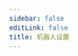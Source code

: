 ```yaml
---
sidebar: false
editLink: false
title: 机器人设置
---
```

<template>
  <div id="setting">
    <h1>机器人设置</h1>
    <blockquote>在进行设置之前，确保您已经同意了 bot 的隐私策略。</blockquote>
    <div>
      <h2>回复消息设置</h2>
      <blockquote>
        在这里可以自定义机器人的返回消息格式
        <br>
        在这里请确保您的回复格式不会很长，太多了的话 bot 是发不出来的。
      </blockquote>
      <div id="template">
        <p style="text-align: center;">默认模板（点击应用）</p>
        <div class="cards">
          <div class="card container" @click="current_template = '%NSFW|#NSFW %[%title%](%url%)% %p%\n%tags%'">
            <p>#NSFW <a href="">XX:Me</a> 1/4<br>
              #DARLINGintheFRANXX #ゼロツー #ココロ #ミク #イクノ #xx:me #トリカ
            </p>
          </div>
          <div class="card container"
            @click="current_template = '%NSFW|#NSFW %[%title%](%url%)% / id=|id% / [%author_name%](%author_url%) %p%\n%tags%'">
            <p>#NSFW <a href="">XX:Me</a> / id=67953985 / <a href="">rumikuu</a> 2/4<br>
              #DARLINGintheFRANXX #ゼロツー #ココロ #ミク #イクノ #xx:me #トリカ
            </p>
          </div>
          <div class="card container"
            @click="current_template = '%NSFW|#NSFW %[%title%](%url%)% / [%author_name%](%author_url%) %p%\n%tags%'">
            <p>#NSFW <a href="">XX:Me</a> / <a href="">rumikuu</a> 3/4<br>
              #DARLINGintheFRANXX #ゼロツー #ココロ #ミク #イクノ #xx:me #トリカ
            </p>
          </div>
        </div>
        <p style="text-align: center;">当前效果</p>
        <div id="customtemplate">
          <div class="card" style="margin: auto;">
            <div style="text-align: center;">
              <img src="../img/67953985_p0.jpg">
            </div>
            <!--selfxss 警告 不过无所谓了 能干啥呢？-->
            <span class="container" v-html="format(current_template)"></span>
          </div>
          <div class="textareacard">
            <textarea v-model="current_template"></textarea>
          </div>
          <p>
            Telegram 的 Markdown 只支持以下这些：
            <br>
            ** __ []() ```
            <br>
            在自定义之前需要注意这些限制
            <br> 需要显示链接？
            <br>
            <code>[标题](链接)</code> 遵循 Markdown 格式即可。
            其它的可以按照默认模板的例子更改就行了
            <br>
            <br>
            这边均使用 %% 作为变量，其中变量前后都可以添加想要的文本进去使用 | 即可添加。
            <br>
            例子: <code>%链接:|url|?233%</code> -> 链接: https://www.pixiv.net/artworks/123?233
            <br>
            喜欢 | 的话，请在前面添加 | 来转义掉即可
            <br>
            <code>%链接:\||url|\|?233%</code> -> 链接:| https://www.pixiv.net/artworks/123|?233
            <br>
            目前已经有的变量有:
            <br>
            <code>%title%</code> 作品标题
            <br>
            <code>%id%</code> 作品 id
            <br>
            <code>%url%</code> 作品链接 https://www.pixiv.net/artworks/:id
            <br>
            <code>%tags%</code> 作品标签
            <br>
            <code>%NSFW%</code> 是否为 NSFW 作品
            <br>
            <code>%author_id%</code> 作者id
            <br>
            <code>%author_url%</code> 作者链接
            <br>
            <code>%author_name%</code> 作者名字
            <br>
            <code>%p%</code> 分p的时候显示当前第几p 格式为 当前p/总p数 1/2
          </p>
        </div>
      </div>
    </div>
    <!-- <div id="follow">
      <h2>关注推送设置</h2>
    </div>
    <div id="telegraph">
      <h2>telegraph 生成设置</h2>
    </div> -->
    <div id="save">
      <a target="_tshare" :href="'tg://msg_url?url=' + encodeURIComponent(raw_config)">保存更改</a>
      <p>为了匿名以及静态化页面，保存更改需要您复制命令给 bot，如果上面的按钮无法跳转至 telegram 并且发送消息给 Pixiv_bot 请手动复制以下文本粘贴至 bot</p>
      <div class="card textareacard">
        <textarea v-model="raw_config" readonly style="resize: none;"></textarea>
      </div>
    </div>
  </div>
</template>

<script>
  let MarkdownIt = require('markdown-it')
  let md = new MarkdownIt()
  export default {
    data: () => ({
      current_template: '%NSFW|#NSFW %[%title%](%url%)% %p%\n%tags%',
      raw_config: ''
    }),
    methods: {
      format(template = false) {
        return md.render(format({ "original_urls": [1, 2, 3, 4], "id": "67953985", "title": "XX:Me", "author_name": "rumikuu", "author_id": "3654183", "inline": [], "tags": ["DARLINGintheFRANXX", "ゼロツー", "ココロ", "ミク", "イクノ", "xx:me", "トリカゴ"], "nsfw": true }, {
          remove_caption: false,
          telegraph: false,
          tags: true,
          c_show_id: true,
          setting: {
            format: {
              message: template,
              inline: template
            }
          }
        }, 'message', 3).replaceAll('\n', '  \n'))
      },
      save() {
        sessionStorage.s = encodeUnicode(JSON.stringify({
          format: {
            message: this.current_template,
            inline: this.current_template,
          }
        }))
        this.raw_config = sessionStorage.s
      }
    },
    watch: {
      current_template: function () {
        this.save()
      }
    },
    mounted() {
      let hash = location.hash.substr(1)
      if (sessionStorage.s) {
        hash = sessionStorage.s
      }else if (!hash || hash.length < 10) {
        this.save()
        return
      } 
      location.hash = '#'
      try {
        console.log(hash)
        let setting = {}
        if (setting = JSON.parse(decodeUnicode(hash))) {
          this.current_template = setting.format.message
          this.save()
        }
      } catch (error) {
      }
    }
  }

  function format(td, flag, mode = 'message', p) {
    console.log(JSON.stringify(td))
    let template = flag.setting.format[mode]
    if (td.original_urls && td.original_urls.length > 1 && p !== -1)
      template = template.replaceAll('%p%', `${(p + 1)}/${td.original_urls.length}`)
    else
      template = template.replaceAll('%p%', '')
    let tags = '#' + td.tags.join(' #')
    tags = tags.substr(0, tags.length - 1)
    let splited_tamplate = template.replaceAll('\\%', '\uff69').split('%')  // 迫真转义 这个符号不会有人打出来把！！！
    let replace_list = [
      ['tags', flag.tags ? tags : false],
      ['id', flag.c_show_id ? td.id : false],
      ['url', `https://pixiv.net/artworks/${td.id}`],
      ['author_url', `https://www.pixiv.net/users/${td.author_id}`],
      ['author_name', td.author_name],
      ['title', td.title],
      ['NSFW', td.nsfw]
    ]
    splited_tamplate.map((r, id) => {
      replace_list.forEach(x => {
        if (x && r.includes(x[0])) {
          splited_tamplate[id] = Treplace(r, ...x)
        }
      })
    })
    template = splited_tamplate.join('').replaceAll('\uff69', '%')
    let temp = template.match(/\[.*?\]/)
    if (temp)
      temp.map(r => {
        template = template.replace(r, re_escape_strings(r))
      })
    return template
  }

  /**
   * Markdown 转义
   * @param {String} t 
   */
  function escape_strings(t) {
    '[]()*_`~'.split('').forEach(x => {
      t = t.toString().replaceAll(x, `\\${x}`)
    })
    return t
  }
  /**
   * ta 又转义回来了
   * @param {} t 
   */
  function re_escape_strings(t) {
    '()*_`~'.split('').forEach(x => {
      t = t.toString().replaceAll('\\' + x, x)
    })
    return t
  }
  function Treplace(r, name, value) {
    if (!r.includes(name))
      return r
    if (!value)
      return ''
    if (typeof value == 'boolean')
      value = ''
    return r.replaceAll('\\|', '\uffb4').split('|').map(l => {
      if (l == name) {
        if (name == 'tags')
          return value
        return escape_strings(value)
      }
      return l
    }).join('').replaceAll('\uffb4', '|')
  }
  function decodeUnicode(str) {
    return decodeURIComponent(atob(str).split('').map(function (c) {
      return '%' + ('00' + c.charCodeAt(0).toString(16)).slice(-2);
    }).join(''))
  }
  function encodeUnicode(str) {
    return btoa(encodeURIComponent(str).replace(/%([0-9A-F]{2})/g,
      function toSolidBytes(match, p1) {
        return String.fromCharCode('0x' + p1);
      }));
  }
</script>

<style>
  .card {
    flex-grow: 1;
    flex-basis: 30%;
    max-width: 30%;
    box-shadow: 0 4px 8px 0 rgba(0, 0, 0, 0.2);
    transition: 0.3s;
    padding-top: 5px;
    cursor: pointer;
  }

  .cards {
    display: flex;
    flex-wrap: wrap;
    align-items: flex-start;
    align-content: stretch;
    justify-content: space-between;
  }

  .card:hover,
  #save a:hover {
    box-shadow: 0 8px 16px 0 rgba(0, 0, 0, 0.2);
  }

  #template .card {
    min-height: 125px;
  }


  #customtemplate>.card {
    cursor: unset;
  }

  .textareacard {
    margin: auto;
    max-width: 550px;
  }

  .textareacard>textarea {
    width: 100%;
    min-height: 66px;
    max-width: 550px;
  }

  .container p,
  .container a {
    font-size: 13px;
    margin-top: 0;
    padding-left: 3px;
    padding-right: 3px;
  }

  #save {
    text-align: center;
  }

  #save>a {
    display: inline-block;
    font-size: 1.2rem;
    color: #fff;
    background-color: #ff69b4;
    padding: .8rem 1.6rem;
    border-radius: 4px;
    box-sizing: border-box;
    border-bottom: 1px solid #ff69b4;
    text-decoration: none;
    cursor: pointer;
    margin-top: 40px;
    transition: 0.3s;
  }

  @media (max-width: 719px) {
    .cards {
      flex-direction: column
    }

    .card {
      max-width: 100%;
      margin-top: 20px;
    }

    .container {
      margin: auto;
      margin-top: 10px !important;
      min-height: 0px !important;
    }

    .textareacard>textarea {
      max-width: calc(100% - 5px);
    }
    #customtemplate img {
      width: 40%;
    }
  }

  @media (max-width: 419px) {
    .card {
      padding-left: 0.5rem;
      padding-right: 0.5rem
    }
  }
</style>